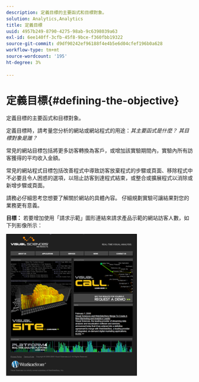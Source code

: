 ```yaml
---
description: 定義目標的主要函式和目標對象。
solution: Analytics,Analytics
title: 定義目標
uuid: 4957b249-8790-4275-98ab-9c6398039a63
exl-id: 6ee140ff-3cfb-45f8-9bce-f360fbb19322
source-git-commit: d9df90242ef96188f4e4b5e6d04cfef196b0a628
workflow-type: tm+mt
source-wordcount: '195'
ht-degree: 3%

---
```


# 定義目標{#defining-the-objective}

定義目標的主要函式和目標對象。

定義目標時，請考量您分析的網站或網站程式的用途：*其主要函式是什麼？ 其目標對象是誰？*

常見的網站目標包括將更多訪客轉換為客戶，或增加該實驗期間內，實驗內所有訪客獲得的平均收入金額。

常見的網站程式目標包括改善程式中導致訪客放棄程式的步驟或頁面、移除程式中不必要且令人困惑的選項，以阻止訪客到達程式結束，或整合或擴展程式以消除或新增步驟或頁面。

請務必仔細思考您想要了解關於網站的具體內容。 仔細規劃實驗可讓結果對您的業務更有意義。

**目標：** 若要增加使用「請求示範」圖形連結來請求產品示範的網站訪客人數，如下列影像所示：

![](assets/ControlPage.png)
